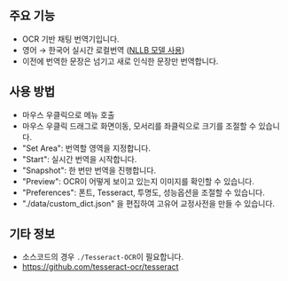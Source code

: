 ## 주요 기능

- OCR 기반 채팅 번역기입니다.
- 영어 → 한국어 실시간 로컬번역 ([NLLB 모델 사용](https://huggingface.co/facebook/nllb-200-distilled-600M))
- 이전에 번역한 문장은 넘기고 새로 인식한 문장만 번역합니다.


## 사용 방법

- 마우스 우클릭으로 메뉴 호출
- 마우스 우클릭 드래그로 화면이동, 모서리를 좌클릭으로 크기를 조절할 수 있습니다.
- "Set Area": 번역할 영역을 지정합니다.
- "Start": 실시간 번역을 시작합니다.
- "Snapshot": 한 번만 번역을 진행합니다.
- "Preview": OCR이 어떻게 보이고 있는지 이미지를 확인할 수 있습니다.
- "Preferences": 폰트, Tesseract, 투명도, 성능옵션을 조절할 수 있습니다.
- "./data/custom_dict.json" 을 편집하여 고유어 교정사전을 만들 수 있습니다.



## 기타 정보

- 소스코드의 경우 `./Tesseract-OCR`이 필요합니다.
- https://github.com/tesseract-ocr/tesseract
